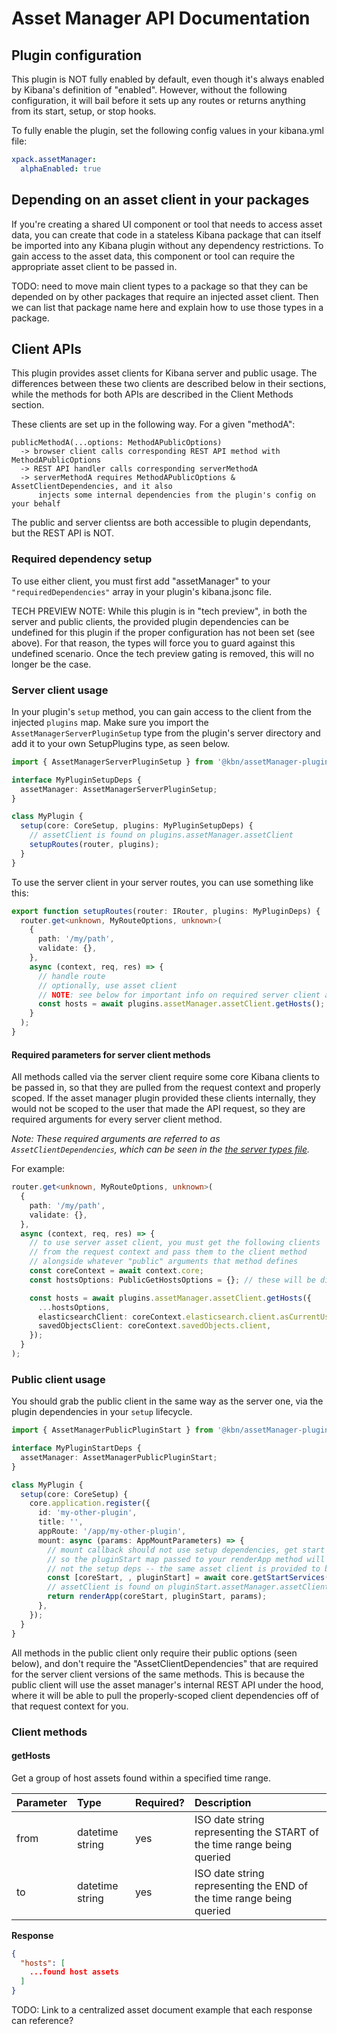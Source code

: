 # Asset Manager API Documentation

## Plugin configuration

This plugin is NOT fully enabled by default, even though it's always enabled
by Kibana's definition of "enabled". However, without the following configuration,
it will bail before it sets up any routes or returns anything from its
start, setup, or stop hooks.

To fully enable the plugin, set the following config values in your kibana.yml file:

```yaml
xpack.assetManager:
  alphaEnabled: true
```

## Depending on an asset client in your packages

If you're creating a shared UI component or tool that needs to access asset data, you
can create that code in a stateless Kibana package that can itself be imported into
any Kibana plugin without any dependency restrictions. To gain access to the asset data,
this component or tool can require the appropriate asset client to be passed in.

TODO: need to move main client types to a package so that they can be depended on by
other packages that require an injected asset client. Then we can list that package name
here and explain how to use those types in a package.

## Client APIs

This plugin provides asset clients for Kibana server and public usage. The differences between these
two clients are described below in their sections, while the methods for both APIs are described
in the Client Methods section.

These clients are set up in the following way. For a given "methodA":

```
publicMethodA(...options: MethodAPublicOptions)
  -> browser client calls corresponding REST API method with MethodAPublicOptions
  -> REST API handler calls corresponding serverMethodA
  -> serverMethodA requires MethodAPublicOptions & AssetClientDependencies, and it also
      injects some internal dependencies from the plugin's config on your behalf
```

The public and server clientss are both accessible to plugin dependants, but the REST API is NOT.

### Required dependency setup

To use either client, you must first add "assetManager" to your `"requiredDependencies"` array
in your plugin's kibana.jsonc file.

TECH PREVIEW NOTE: While this plugin is in "tech preview", in both the server and public clients,
the provided plugin dependencies can be undefined for this plugin if the proper configuration
has not been set (see above). For that reason, the types will force you to guard against this
undefined scenario. Once the tech preview gating is removed, this will no longer be the case.

### Server client usage

In your plugin's `setup` method, you can gain access to the client from the injected `plugins` map.
Make sure you import the `AssetManagerServerPluginSetup` type from the plugin's server
directory and add it to your own SetupPlugins type, as seen below.

```ts
import { AssetManagerServerPluginSetup } from '@kbn/assetManager-plugin/server';

interface MyPluginSetupDeps {
  assetManager: AssetManagerServerPluginSetup;
}

class MyPlugin {
  setup(core: CoreSetup, plugins: MyPluginSetupDeps) {
    // assetClient is found on plugins.assetManager.assetClient
    setupRoutes(router, plugins);
  }
}
```

To use the server client in your server routes, you can use something like this:

```ts
export function setupRoutes(router: IRouter, plugins: MyPluginDeps) {
  router.get<unknown, MyRouteOptions, unknown>(
    {
      path: '/my/path',
      validate: {},
    },
    async (context, req, res) => {
      // handle route
      // optionally, use asset client
      // NOTE: see below for important info on required server client args
      const hosts = await plugins.assetManager.assetClient.getHosts();
    }
  );
}
```

#### Required parameters for server client methods

All methods called via the server client require some core Kibana clients to be passed in,
so that they are pulled from the request context and properly scoped. If the asset manager
plugin provided these clients internally, they would not be scoped to the user that made
the API request, so they are required arguments for every server client method.

_Note: These required arguments are referred to as `AssetClientDependencies`, which can be
seen in the [the server types file](../server/types.ts)._

For example:

```ts
router.get<unknown, MyRouteOptions, unknown>(
  {
    path: '/my/path',
    validate: {},
  },
  async (context, req, res) => {
    // to use server asset client, you must get the following clients
    // from the request context and pass them to the client method
    // alongside whatever "public" arguments that method defines
    const coreContext = await context.core;
    const hostsOptions: PublicGetHostsOptions = {}; // these will be different for each method

    const hosts = await plugins.assetManager.assetClient.getHosts({
      ...hostsOptions,
      elasticsearchClient: coreContext.elasticsearch.client.asCurrentUser,
      savedObjectsClient: coreContext.savedObjects.client,
    });
  }
);
```

### Public client usage

You should grab the public client in the same way as the server one, via the plugin dependencies
in your `setup` lifecycle.

```ts
import { AssetManagerPublicPluginStart } from '@kbn/assetManager-plugin/public';

interface MyPluginStartDeps {
  assetManager: AssetManagerPublicPluginStart;
}

class MyPlugin {
  setup(core: CoreSetup) {
    core.application.register({
      id: 'my-other-plugin',
      title: '',
      appRoute: '/app/my-other-plugin',
      mount: async (params: AppMountParameters) => {
        // mount callback should not use setup dependencies, get start dependencies instead
        // so the pluginStart map passed to your renderApp method will be the start deps,
        // not the setup deps -- the same asset client is provided to both setup and start in public
        const [coreStart, , pluginStart] = await core.getStartServices();
        // assetClient is found on pluginStart.assetManager.assetClient
        return renderApp(coreStart, pluginStart, params);
      },
    });
  }
}
```

All methods in the public client only require their public options (seen below), and don't require
the "AssetClientDependencies" that are required for the server client versions of the same methods.
This is because the public client will use the asset manager's internal REST API under the hood, where
it will be able to pull the properly-scoped client dependencies off of that request context for you.

### Client methods

#### getHosts

Get a group of host assets found within a specified time range.

| Parameter | Type            | Required? | Description                                                            |
| :-------- | :-------------- | :-------- | :--------------------------------------------------------------------- |
| from      | datetime string | yes       | ISO date string representing the START of the time range being queried |
| to        | datetime string | yes       | ISO date string representing the END of the time range being queried   |

**Response**

```json
{
  "hosts": [
    ...found host assets
  ]
}
```

TODO: Link to a centralized asset document example that each response can reference?
